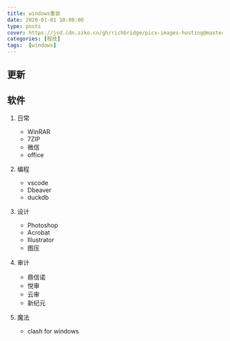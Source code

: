 ```yaml
---
title: windows重装
date: 2020-01-01 10:00:00
type: posts
cover: https://jsd.cdn.zzko.cn/gh/richbridge/picx-images-hosting@master/thumbnail/程技.jpg
categories: [程技]
tags:  [windows]
---
```


## 更新

## 软件
1. 日常
   - WinRAR
   - 7ZIP
   - 微信
   - office

2. 编程
   - vscode
   - Dbeaver
   - duckdb

3. 设计
   - Photoshop
   - Acrobat
   - Illustrator
   - 图压

4. 审计
   - 鼎信诺
   - 悦审
   - 云审
   - 新纪元

5. 魔法
   - clash for windows


